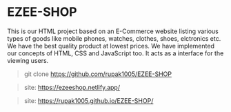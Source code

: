 # EZEE-SHOP

This is our HTML project based on an E-Commerce website listing various types of goods like mobile phones, watches, clothes, shoes, elctronics etc. We have the best quality product at lowest prices. We have implemented our concepts of HTML, CSS and JavaScript too. It acts as a interface for the viewing users.

>git clone https://github.com/rupak1005/EZEE-SHOP


>site: https://ezeeshop.netlify.app/


>site: https://rupak1005.github.io/EZEE-SHOP/

